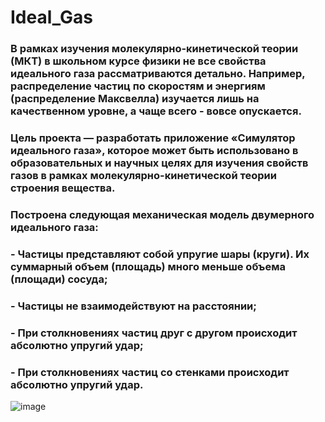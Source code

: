 # Ideal_Gas
### В рамках изучения молекулярно-кинетической теории (МКТ) в школьном курсе физики не все свойства идеального газа рассматриваются детально. Например, распределение частиц по скоростям и энергиям (распределение Максвелла) изучается лишь на качественном уровне, а чаще всего - вовсе опускается. 
### Цель проекта — разработать приложение «Симулятор идеального газа», которое может быть использовано в образовательных и научных целях для изучения свойств газов в рамках молекулярно-кинетической теории строения вещества.
### Построена следующая механическая модель двумерного идеального газа:
### - Частицы представляют собой упругие шары (круги). Их суммарный объем (площадь) много меньше объема (площади) сосуда;
### - Частицы не взаимодействуют на расстоянии;
### -	При столкновениях частиц друг с другом происходит абсолютно упругий удар;
### -	При столкновениях частиц со стенками происходит абсолютно упругий удар.

![image](https://github.com/rieda837/Ideal_Gas/assets/125694953/0edeb83c-c0f6-4e58-a40f-b9b2a0cab8ab)
